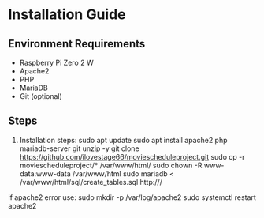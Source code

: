 # Installation Guide

## Environment Requirements

- Raspberry Pi Zero 2 W
- Apache2
- PHP
- MariaDB
- Git (optional)

## Steps

1. Installation steps:
sudo apt update
sudo apt install apache2 php mariadb-server git unzip -y
git clone https://github.com/ilovestage66/moviescheduleproject.git
sudo cp -r moviescheduleproject/* /var/www/html/
sudo chown -R www-data:www-data /var/www/html
sudo mariadb < /var/www/html/sql/create_tables.sql
http://<your-RPi-IP-address>/


if apache2 error use:
sudo mkdir -p /var/log/apache2
sudo systemctl restart apache2